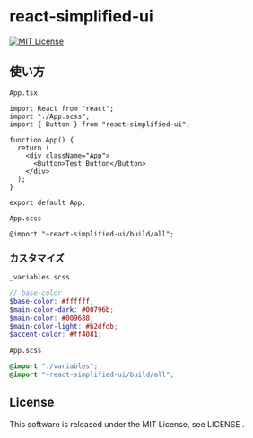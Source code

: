 # react-simplified-ui

[![MIT License](http://img.shields.io/badge/license-MIT-blue.svg?style=flat)](LICENSE)

## 使い方

`App.tsx`

```tsx
import React from "react";
import "./App.scss";
import { Button } from "react-simplified-ui";

function App() {
  return (
    <div className="App">
      <Button>Test Button</Button>
    </div>
  );
}

export default App;
```

`App.scss`

```tsx
@import "~react-simplified-ui/build/all";
```

### カスタマイズ

`_variables.scss`

```scss
// base-color
$base-color: #ffffff;
$main-color-dark: #00796b;
$main-color: #009688;
$main-color-light: #b2dfdb;
$accent-color: #ff4081;
```

`App.scss`

```scss
@import "./variables";
@import "~react-simplified-ui/build/all";
```

## License

This software is released under the MIT License, see LICENSE .

